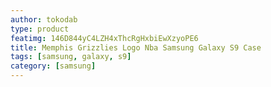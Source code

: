 ```yaml
---
author: tokodab
type: product
featimg: 146D844yC4LZH4xThcRgHxbiEwXzyoPE6
title: Memphis Grizzlies Logo Nba Samsung Galaxy S9 Case
tags: [samsung, galaxy, s9]
category: [samsung]
---
```

